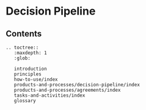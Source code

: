 Decision Pipeline
=================

## Contents

```{eval-rst}
.. toctree::
   :maxdepth: 1
   :glob:

   introduction
   principles
   how-to-use/index
   products-and-processes/decision-pipeline/index
   products-and-processes/agreements/index
   tasks-and-activities/index
   glossary
```
